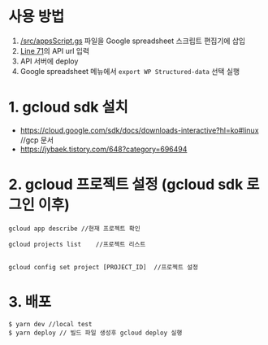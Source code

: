 # 사용 방법
1. [/src/appsScript.gs](https://github.com/epicmobile18/RB-ContentAPIDemo/blob/master/src/appsScript.gs) 파일을 Google spreadsheet 스크립트 편집기에 삽입
2. [Line 71](https://github.com/epicmobile18/RB-ContentAPIDemo/blob/master/src/appsScript.gs#L71)의 API url 입력
3. API 서버에 deploy
4. Google spreadsheet 메뉴에서 `export WP Structured-data` 선택 실행
 
# 1. gcloud sdk 설치
- https://cloud.google.com/sdk/docs/downloads-interactive?hl=ko#linux  //gcp 문서
- https://jybaek.tistory.com/648?category=696494
# 2. gcloud 프로젝트 설정 (gcloud sdk 로그인 이후)
```
gcloud app describe //현재 프로젝트 확인

gcloud projects list    //프로젝트 리스트


gcloud config set project [PROJECT_ID]  //프로젝트 설정

```
# 3. 배포

```
$ yarn dev //local test
$ yarn deploy // 빌드 파일 생성후 gcloud deploy 실행


```





